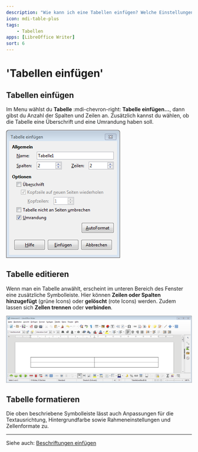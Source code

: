 ```yaml
---
description: "Wie kann ich eine Tabellen einfügen? Welche Einstellungen eigenen sich?"
icon: mdi-table-plus
tags:
    - Tabellen
apps: [LibreOffice Writer]
sort: 6
---
```


# 'Tabellen einfügen'

## Tabellen einfügen
Im Menu wählst du __Tabelle__ :mdi-chevron-right: __Tabelle einfügen…__, dann gibst du Anzahl der Spalten und Zeilen an. Zusätzlich kannst du wählen, ob die Tabelle eine Überschrift und eine Umrandung haben soll.

![Tabelle einfügen](./images/tabelle-einfuegen.lo.png)


## Tabelle editieren
Wenn man ein Tabelle anwählt, erscheint im unteren Bereich des Fenster eine zusätzliche Symbolleiste. Hier können **Zeilen oder Spalten hinzugefügt** (grüne Icons) oder **gelöscht** (rote Icons) werden. Zudem lassen sich **Zellen trennen** oder **verbinden**.

![](./images/tabelle-formatieren.lo.png)

## Tabelle formatieren
Die oben beschriebene Symbolleiste lässt auch Anpassungen für die Textausrichtung, Hintergrundfarbe sowie Rahmeneinstellungen und Zellenformate zu.

---

Siehe auch: [Beschriftungen einfügen](/textverarbeitung/writer/beschriftungen-einfuegen)
